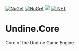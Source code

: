 [![NuGet](https://img.shields.io/nuget/v/Undine.Core.svg)](https://www.nuget.org/packages/Undine.Core) 
[![NuGet](https://img.shields.io/nuget/dt/Undine.Core.svg)](https://www.nuget.org/packages/Undine.Core)
![](https://vistr.dev/badge?repo=tomaszcekalo.Undine.Core)
[![.NET](https://github.com/tomaszcekalo/Undine.Core/actions/workflows/dotnet.yml/badge.svg)](https://github.com/tomaszcekalo/Undine.Core/actions/workflows/dotnet.yml)

# Undine.Core
Core of the Undine Game Engine
